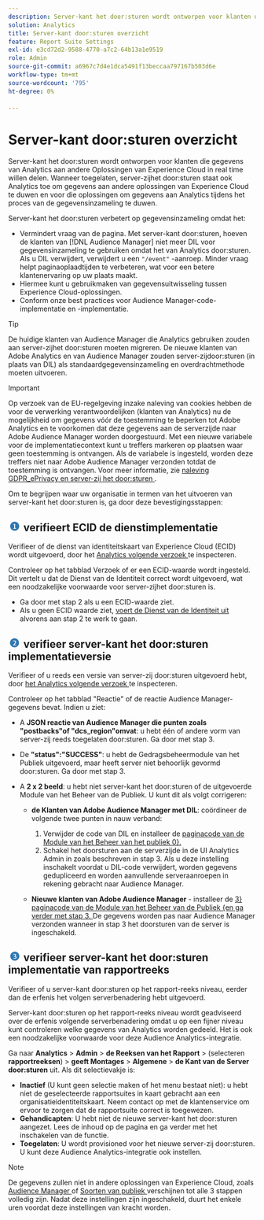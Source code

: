 ```yaml
---
description: Server-kant het door:sturen wordt ontworpen voor klanten die gegevens van Analytics aan andere Oplossingen van Experience Cloud in real time willen delen. Wanneer toegelaten, server-zijhet door:sturen staat ook Analytics toe om gegevens aan andere oplossingen van Experience Cloud te duwen en voor die oplossingen om gegevens aan Analytics tijdens het proces van de gegevensinzameling te duwen.
solution: Analytics
title: Server-kant door:sturen overzicht
feature: Report Suite Settings
exl-id: e3cd72d2-9588-4770-a7c2-64b13a1e9519
role: Admin
source-git-commit: a6967c7d4e1dca5491f13beccaa797167b503d6e
workflow-type: tm+mt
source-wordcount: '795'
ht-degree: 0%

---
```


# Server-kant door:sturen overzicht

Server-kant het door:sturen wordt ontworpen voor klanten die gegevens van Analytics aan andere Oplossingen van Experience Cloud in real time willen delen. Wanneer toegelaten, server-zijhet door:sturen staat ook Analytics toe om gegevens aan andere oplossingen van Experience Cloud te duwen en voor die oplossingen om gegevens aan Analytics tijdens het proces van de gegevensinzameling te duwen.

Server-kant het door:sturen verbetert op gegevensinzameling omdat het:

* Vermindert vraag van de pagina. Met server-kant door:sturen, hoeven de klanten van [!DNL Audience Manager] niet meer DIL voor gegevensinzameling te gebruiken omdat het van Analytics door:sturen. Als u DIL verwijdert, verwijdert u een `"/event"` -aanroep. Minder vraag helpt paginaoplaadtijden te verbeteren, wat voor een betere klantenervaring op uw plaats maakt.
* Hiermee kunt u gebruikmaken van gegevensuitwisseling tussen Experience Cloud-oplossingen.
* Conform onze best practices voor Audience Manager-code-implementatie en -implementatie.

>[!TIP]
>
>De huidige klanten van Audience Manager die Analytics gebruiken zouden aan server-zijhet door:sturen moeten migreren. De nieuwe klanten van Adobe Analytics en van Audience Manager zouden server-zijdoor:sturen (in plaats van DIL) als standaardgegevensinzameling en overdrachtmethode moeten uitvoeren.

>[!IMPORTANT]
>Op verzoek van de EU-regelgeving inzake naleving van cookies hebben de voor de verwerking verantwoordelijken (klanten van Analytics) nu de mogelijkheid om gegevens vóór de toestemming te beperken tot Adobe Analytics en te voorkomen dat deze gegevens aan de serverzijde naar Adobe Audience Manager worden doorgestuurd. Met een nieuwe variabele voor de implementatiecontext kunt u treffers markeren op plaatsen waar geen toestemming is ontvangen. Als de variabele is ingesteld, worden deze treffers niet naar Adobe Audience Manager verzonden totdat de toestemming is ontvangen. Voor meer informatie, zie [ naleving GDPR_ePrivacy en server-zij het door:sturen ](/help/admin/tools/manage-rs/edit-settings/general/c-server-side-forwarding/ssf-gdpr.md).

Om te begrijpen waar uw organisatie in termen van het uitvoeren van server-kant het door:sturen is, ga door deze bevestigingsstappen:

## ![ step1_icon.png beeld ](/help/admin/tools/manage-rs/edit-settings/general/c-server-side-forwarding/assets/step1_icon.png) verifieert ECID de dienstimplementatie

Verifieer of de dienst van identiteitskaart van Experience Cloud (ECID) wordt uitgevoerd, door het [ Analytics volgende verzoek ](https://experienceleague.adobe.com/docs/id-service/using/implementation/test-verify.html?lang=nl-NL) te inspecteren.

Controleer op het tabblad Verzoek of er een ECID-waarde wordt ingesteld. Dit vertelt u dat de Dienst van de Identiteit correct wordt uitgevoerd, wat een noodzakelijke voorwaarde voor server-zijhet door:sturen is.

* Ga door met stap 2 als u een ECID-waarde ziet.
* Als u geen ECID waarde ziet, [ voert de Dienst van de Identiteit uit ](https://experienceleague.adobe.com/docs/id-service/using/implementation/implementation-guides.html?lang=nl-NL) alvorens aan stap 2 te werk te gaan.

## ![ step2_icon.png beeld ](/help/admin/tools/manage-rs/edit-settings/general/c-server-side-forwarding/assets/step2_icon.png) verifieer server-kant het door:sturen implementatieversie

Verifieer of u reeds een versie van server-zij door:sturen uitgevoerd hebt, door [ het Analytics volgende verzoek ](/help/admin/tools/manage-rs/edit-settings/general/c-server-side-forwarding/ssf-verify.md) te inspecteren.

Controleer op het tabblad &quot;Reactie&quot; of de reactie Audience Manager-gegevens bevat. Indien u ziet:

* A **JSON reactie van Audience Manager die punten zoals &quot;postbacks&quot;of &quot;dcs_region&quot;omvat**: u hebt één of andere vorm van server-zij reeds toegelaten door:sturen. Ga door met stap 3.
* De **&quot;status&quot;:&quot;SUCCESS&quot;**: u hebt de Gedragsbeheermodule van het Publiek uitgevoerd, maar heeft server niet behoorlijk gevormd door:sturen. Ga door met stap 3.
* A **2 x 2 beeld**: u hebt niet server-kant het door:sturen of de uitgevoerde Module van het Beheer van de Publiek. U kunt dit als volgt corrigeren:

   * **de Klanten van Adobe Audience Manager met DIL**: coördineer de volgende twee punten in nauw verband:

      1. Verwijder de code van DIL en installeer de [ paginacode van de Module van het Beheer van het publiek 0&rbrace;.](https://experienceleague.adobe.com/docs/audience-manager/user-guide/implementation-integration-guides/integration-other-solutions/audience-management-module.html?lang=nl-NL)
      1. Schakel het doorsturen aan de serverzijde in de UI Analytics Admin in zoals beschreven in stap 3. Als u deze instelling inschakelt voordat u DIL-code verwijdert, worden gegevens gedupliceerd en worden aanvullende serveraanroepen in rekening gebracht naar Audience Manager.

   * **Nieuwe klanten van Adobe Audience Manager** - installeer de [ 3&rbrace; paginacode van de Module van het Beheer van de Publiek &lbrace;en ga verder met stap 3. ](https://experienceleague.adobe.com/docs/audience-manager/user-guide/implementation-integration-guides/integration-other-solutions/audience-management-module.html?lang=nl-NL) De gegevens worden pas naar Audience Manager verzonden wanneer in stap 3 het doorsturen van de server is ingeschakeld.

## ![ step3_icon.png beeld ](/help/admin/tools/manage-rs/edit-settings/general/c-server-side-forwarding/assets/step3_icon.png) verifieer server-kant het door:sturen implementatie van rapportreeks

Verifieer of u server-kant door:sturen op het rapport-reeks niveau, eerder dan de erfenis het volgen serverbenadering hebt uitgevoerd.

Server-kant door:sturen op het rapport-reeks niveau wordt geadviseerd over de erfenis volgende serverbenadering omdat u op een fijner niveau kunt controleren welke gegevens van Analytics worden gedeeld. Het is ook een noodzakelijke voorwaarde voor deze Audience Analytics-integratie.

Ga naar **Analytics** > **Admin** > **de Reeksen van het Rapport** > (selecteren **rapportreeksen**) > **geeft Montages** > **Algemene** > **de Kant van de Server door:sturen** uit. Als dit selectievakje is:

* **Inactief** (U kunt geen selectie maken of het menu bestaat niet): u hebt niet de geselecteerde rapportsuites in kaart gebracht aan een organisatieidentiteitskaart. Neem contact op met de klantenservice om ervoor te zorgen dat de rapportsuite correct is toegewezen.
* **Gehandicapten**: U hebt niet de nieuwe server-kant het door:sturen aangezet. Lees de inhoud op de pagina en ga verder met het inschakelen van de functie.
* **Toegelaten**: U wordt provisioned voor het nieuwe server-zij door:sturen. U kunt deze Audience Analytics-integratie ook instellen.

>[!NOTE]
>
>De gegevens zullen niet in andere oplossingen van Experience Cloud, zoals [ Audience Manager ](https://experienceleague.adobe.com/docs/audience-manager/user-guide/aam-home.html?lang=nl-NL) of [ Soorten van publiek ](https://experienceleague.adobe.com/docs/core-services/interface/audiences/audience-library.html?lang=nl-NL) verschijnen tot alle 3 stappen volledig zijn. Nadat deze instellingen zijn ingeschakeld, duurt het enkele uren voordat deze instellingen van kracht worden.
